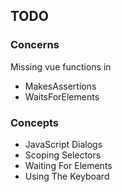 ## TODO

### Concerns

Missing vue functions in
- MakesAssertions
- WaitsForElements

### Concepts

- JavaScript Dialogs
- Scoping Selectors
- Waiting For Elements
- Using The Keyboard